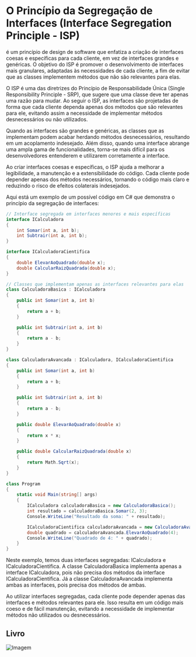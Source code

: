 # O Princípio da Segregação de Interfaces (Interface Segregation Principle - ISP)

é um princípio de design de software que enfatiza a criação de interfaces coesas e específicas para cada cliente, em vez de interfaces grandes e genéricas. O objetivo do ISP é promover o desenvolvimento de interfaces mais granulares, adaptadas às necessidades de cada cliente, a fim de evitar que as classes implementem métodos que não são relevantes para elas.

O ISP é uma das diretrizes do Princípio de Responsabilidade Única (Single Responsibility Principle - SRP), que sugere que uma classe deve ter apenas uma razão para mudar. Ao seguir o ISP, as interfaces são projetadas de forma que cada cliente dependa apenas dos métodos que são relevantes para ele, evitando assim a necessidade de implementar métodos desnecessários ou não utilizados.

Quando as interfaces são grandes e genéricas, as classes que as implementam podem acabar herdando métodos desnecessários, resultando em um acoplamento indesejado. Além disso, quando uma interface abrange uma ampla gama de funcionalidades, torna-se mais difícil para os desenvolvedores entenderem e utilizarem corretamente a interface.

Ao criar interfaces coesas e específicas, o ISP ajuda a melhorar a legibilidade, a manutenção e a extensibilidade do código. Cada cliente pode depender apenas dos métodos necessários, tornando o código mais claro e reduzindo o risco de efeitos colaterais indesejados.

Aqui está um exemplo de um possível código em C# que demonstra o princípio da segregação de interfaces:

```csharp
// Interface segregada em interfaces menores e mais específicas
interface ICalculadora
{
    int Somar(int a, int b);
    int Subtrair(int a, int b);
}

interface ICalculadoraCientifica
{
    double ElevarAoQuadrado(double x);
    double CalcularRaizQuadrada(double x);
}

// Classes que implementam apenas as interfaces relevantes para elas
class CalculadoraBasica : ICalculadora
{
    public int Somar(int a, int b)
    {
        return a + b;
    }

    public int Subtrair(int a, int b)
    {
        return a - b;
    }
}

class CalculadoraAvancada : ICalculadora, ICalculadoraCientifica
{
    public int Somar(int a, int b)
    {
        return a + b;
    }

    public int Subtrair(int a, int b)
    {
        return a - b;
    }

    public double ElevarAoQuadrado(double x)
    {
        return x * x;
    }

    public double CalcularRaizQuadrada(double x)
    {
        return Math.Sqrt(x);
    }
}

class Program
{
    static void Main(string[] args)
    {
        ICalculadora calculadoraBasica = new CalculadoraBasica();
        int resultado = calculadoraBasica.Somar(2, 3);
        Console.WriteLine("Resultado da soma: " + resultado);

        ICalculadoraCientifica calculadoraAvancada = new CalculadoraAvancada();
        double quadrado = calculadoraAvancada.ElevarAoQuadrado(4);
        Console.WriteLine("Quadrado de 4: " + quadrado);
    }
}
```
Neste exemplo, temos duas interfaces segregadas: ICalculadora e ICalculadoraCientifica. A classe CalculadoraBasica implementa apenas a interface ICalculadora, pois não precisa dos métodos da interface ICalculadoraCientifica. Já a classe CalculadoraAvancada implementa ambas as interfaces, pois precisa dos métodos de ambas.

Ao utilizar interfaces segregadas, cada cliente pode depender apenas das interfaces e métodos relevantes para ele. Isso resulta em um código mais coeso e de fácil manutenção, evitando a necessidade de implementar métodos não utilizados ou desnecessários.

## Livro
![Imagem](https://m.media-amazon.com/images/I/51YTqGVOD7L._SY425_.jpg)
